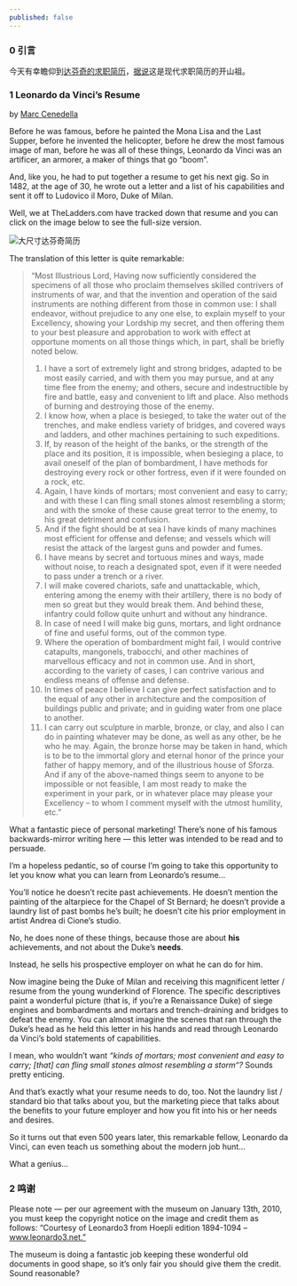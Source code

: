 ```yaml
---
published: false
---
```


### 0 引言

今天有幸瞻仰到[达芬奇的求职简历](http://www.cenedella.com/leonardo-da-vincis-resume/)，[据说](http://www.kent.ac.uk/careers/cv.htm)这是现代求职简历的开山祖。

### 1 Leonardo da Vinci’s Resume

by [Marc Cenedella](http://www.cenedella.com/author/marc/)

Before he was famous, before he painted the Mona Lisa and the Last Supper, before he invented the helicopter, before he drew the most famous image of man, before he was all of these things, Leonardo da Vinci was an artificer, an armorer, a maker of things that go “boom”.

And, like you, he had to put together a resume to get his next gig. So in 1482, at the age of 30, he wrote out a letter and a list of his capabilities and sent it off to Ludovico il Moro, Duke of Milan.

Well, we at TheLadders.com have tracked down that resume and you can click on the image below to see the full-size version.

![大尺寸达芬奇简历](http://www.cenedella.com/stone/assets_c/2010/01/LeonardoResumeLarge-thumb-520x649-44.jpg)

The translation of this letter is quite remarkable:

>“Most Illustrious Lord, Having now sufficiently considered the specimens of all those who proclaim themselves skilled contrivers of instruments of war, and that the invention and operation of the said instruments are nothing different from those in common use: I shall endeavor, without prejudice to any one else, to explain myself to your Excellency, showing your Lordship my secret, and then offering them to your best pleasure and approbation to work with effect at opportune moments on all those things which, in part, shall be briefly noted below.
>1.	I have a sort of extremely light and strong bridges, adapted to be most easily carried, and with them you may pursue, and at any time flee from the enemy; and others, secure and indestructible by fire and battle, easy and convenient to lift and place. Also methods of burning and destroying those of the enemy.
>2.	I know how, when a place is besieged, to take the water out of the trenches, and make endless variety of bridges, and covered ways and ladders, and other machines pertaining to such expeditions.
>3.	If, by reason of the height of the banks, or the strength of the place and its position, it is impossible, when besieging a place, to avail oneself of the plan of bombardment, I have methods for destroying every rock or other fortress, even if it were founded on a rock, etc.
>4.	Again, I have kinds of mortars; most convenient and easy to carry; and with these I can fling small stones almost resembling a storm; and with the smoke of these cause great terror to the enemy, to his great detriment and confusion.
>5.	And if the fight should be at sea I have kinds of many machines most efficient for offense and defense; and vessels which will resist the attack of the largest guns and powder and fumes.
>6.	I have means by secret and tortuous mines and ways, made without noise, to reach a designated spot, even if it were needed to pass under a trench or a river.
>7.	I will make covered chariots, safe and unattackable, which, entering among the enemy with their artillery, there is no body of men so great but they would break them. And behind these, infantry could follow quite unhurt and without any hindrance.
>8.	In case of need I will make big guns, mortars, and light ordnance of fine and useful forms, out of the common type.
>9.	Where the operation of bombardment might fail, I would contrive catapults, mangonels, trabocchi, and other machines of marvellous efficacy and not in common use. And in short, according to the variety of cases, I can contrive various and endless means of offense and defense.
>10.	In times of peace I believe I can give perfect satisfaction and to the equal of any other in architecture and the composition of buildings public and private; and in guiding water from one place to another.
>11.	I can carry out sculpture in marble, bronze, or clay, and also I can do in painting whatever may be done, as well as any other, be he who he may.
>Again, the bronze horse may be taken in hand, which is to be to the immortal glory and eternal honor of the prince your father of happy memory, and of the illustrious house of Sforza.
>And if any of the above-named things seem to anyone to be impossible or not feasible, I am most ready to make the experiment in your park, or in whatever place may please your Excellency – to whom I comment myself with the utmost humility, etc.”

    
What a fantastic piece of personal marketing! There’s none of his famous backwards-mirror writing here — this letter was intended to be read and to persuade.

I’m a hopeless pedantic, so of course I’m going to take this opportunity to let you know what you can learn from Leonardo’s resume…

You’ll notice he doesn’t recite past achievements. He doesn’t mention the painting of the altarpiece for the Chapel of St Bernard; he doesn’t provide a laundry list of past bombs he’s built; he doesn’t cite his prior employment in artist Andrea di Cione’s studio.

No, he does none of these things, because those are about **his** achievements, and not about the Duke’s **needs**.

Instead, he sells his prospective employer on what he can do for him.

Now imagine being the Duke of Milan and receiving this magnificent letter / resume from the young wunderkind of Florence. The specific descriptives paint a wonderful picture (that is, if you’re a Renaissance Duke) of siege engines and bombardments and mortars and trench-draining and bridges to defeat the enemy. You can almost imagine the scenes that ran through the Duke’s head as he held this letter in his hands and read through Leonardo da Vinci’s bold statements of capabilities.

I mean, who wouldn’t want *“kinds of mortars; most convenient and easy to carry; [that] can fling small stones almost resembling a storm“?* Sounds pretty enticing.

And that’s exactly what your resume needs to do, too. Not the laundry list / standard bio that talks about you, but the marketing piece that talks about the benefits to your future employer and how you fit into his or her needs and desires.

So it turns out that even 500 years later, this remarkable fellow, Leonardo da Vinci, can even teach us something about the modern job hunt…

What a genius…

### 2 鸣谢

Please note — per our agreement with the museum on January 13th, 2010, you must keep the copyright notice on the image and credit them as follows: “Courtesy of Leonardo3 from Hoepli edition 1894-1094 – www.leonardo3.net.”

The museum is doing a fantastic job keeping these wonderful old documents in good shape, so it’s only fair you should give them the credit. Sound reasonable?

